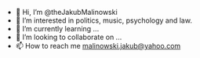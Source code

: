 - 👋 Hi, I’m @theJakubMalinowski
- 👀 I’m interested in politics, music, psychology and law.
- 🌱 I’m currently learning ...
- 💞️ I’m looking to collaborate on ...
- 📫 How to reach me malinowski.jakub@yahoo.com

<!---
theJakubMalinowski/theJakubMalinowski is a ✨ special ✨ repository because its `README.md` (this file) appears on your GitHub profile.
You can click the Preview link to take a look at your changes.
--->
